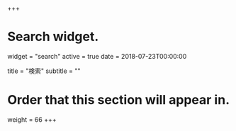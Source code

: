 +++
# Search widget.
widget = "search"
active = true
date = 2018-07-23T00:00:00

title = "検索"
subtitle = ""

# Order that this section will appear in.
weight = 66
+++
